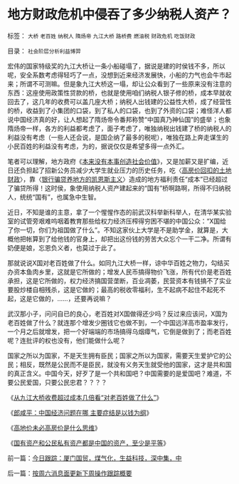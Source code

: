 # 地方财政危机中侵吞了多少纳税人资产？

标签： `大桥` `老百姓` `纳税人` `隋炀帝` `九江大桥` `路桥费` `燃油税` `财政危机` `吃饭财政` 

目录： `社会阶层分析利益博羿`

宏伟的国家特级奖的九江大桥让一条小船碰塌了，据说是建的时侯钱不多，所以呢，安全系数考虑得轻巧了一点，没想到近来经济发展快，小船的力气也会牛市起来；所谓不可测嘛。但是象九江大桥这一塌，却让公众看到了一些原来没有注意的东西：这座使用政策性贷款的桥，也就是使用咱们纳税人银子修的桥，成本早就收回去了，这几年的收费可以盖几座大桥；纳税人出钱建的公益性大桥，成了经营性的桥，收益到了小集团的口袋，到了私人的口袋，也到了外资的口袋；难怪洋人都说中国经济真的好，让人想起了隋炀帝令番邦称赞“中国真乃神仙国”的盛举；也象隋炀帝一样，各方的利益都考虑了，面子考虑了，唯独纳税出钱建了桥的纳税人的利益没有考虑（一些人还会说，是国企纳了最多的税呢），唯独在路上奔走谋生的小民百姓的利益没有考虑，为的，据说仅仅是希望多得一点外汇。



笔者可以理解，地方政府《[本来没有本事创造社会价值](../../../2009/1/22/计划经济和市场经济中的生产者角色差异.md)》，又是加薪又是扩编，近日还负担起了招新公务员减少大学生就业压力的历史任务，吃〈[高房价回扣的土地财政](../../../2008/7/4/三个坏蛋政策博羿老百姓承受高房价危机全部代价.md)〉，靠〈[银行骗贷养地方的凯恩斯主义](../../../2009/4/24/费雪教条和凯恩斯主义.md)〉造成的地方福利责任“成本”已经超过了骗贷所得！这时侯，象使用纳税人资产建起来的“国有”桥啊路啊，所得不归纳税人，统统“国有”，也属急中生智。



近日，不知是谁的主意，拿了一个惺惺作态的前武汉科举新科举人，在清华某实验室的试管旁艰难呜咽着教育那些给权力经济压榨得穷困不堪的中国公众：“X国给了你一切，你们为祖国做了什么”。不知这家伙上大学是不是助学金，就算是，大概他把帐算到了给他钱的官身上，却把出这份钱的劳苦大众忘个一干二净。所谓有奶便是娘，忘恩负义者，也莫过于此了。



那就说说X国对老百姓做了什么。如同九江大桥一样，谅中华百姓之物力，勾结买办资本鱼肉乡里，这就是它所做的；增发人民币搞得物价飞涨，所有代价是老百姓承担，这是它所做的，权力经济搞国营垄断，百业凋萎，民营资本有钱搞不了实业要股炒楼自相残杀，这是它做的；最高的税收零福利，生不起病不起住不起死不起，这是它做的，……，还要再说嘛？



武汉那小子，问问自已的良心，老百姓对X国做得还少吗？反过来应该问，X国为老百姓做了什么？就连那个增发少圈钱它也做不到，一个中国远洋高市盈率发行，一个月之后就增发，把一个好端端的市场搞得乌烟瘴气，它倒是做到了；而老百姓呢？连批评的权也没有，他们能做什么呢？



国家之所以为国家，不是天生拥有臣民；国家之所以为国家，需要天生爱护它的公民；相反，既然是公民而不是臣民，就没有义务天生就受他的国家，这才是共和国的真正含义。中国今天，好歹了是一个共和国吧？中国需要的是爱国吧？难道，不要公民爱国，只要公民忠君？？？？



《[从九江大桥收费超过成本几倍看“对老百姓做了什么”](../../../2007/9/7/地方财政危机中侵吞了多少纳税人资产？.md)》

《[郎咸平：中国经济问题在哪 主要症结是以钱为纲](../../../2007/8/26/郎咸平：中国经济问题在那里？以财政吃饭为纲.md)》

《[高地价未必高房价是什么思维](../../../2007/9/13/东方愚：高地价未必高房价是什么思维.md)》

《[国有资产和公民私有资产都是中国的资产，至少是平等](../../../2007/9/8/国有资产和私有财产，政府托管的公共财产.md)》

前一篇：[今日跟踪：厦门国贸，煤气化，生益科技，深中集，中](../../../2007/9/7/今日跟踪：厦门国贸，煤气化，生益科技，深中集，中.md)

后一篇：[按周六消息面更新下周操作跟踪概要](../../../2007/9/8/按周六消息面更新下周操作跟踪概要.md)